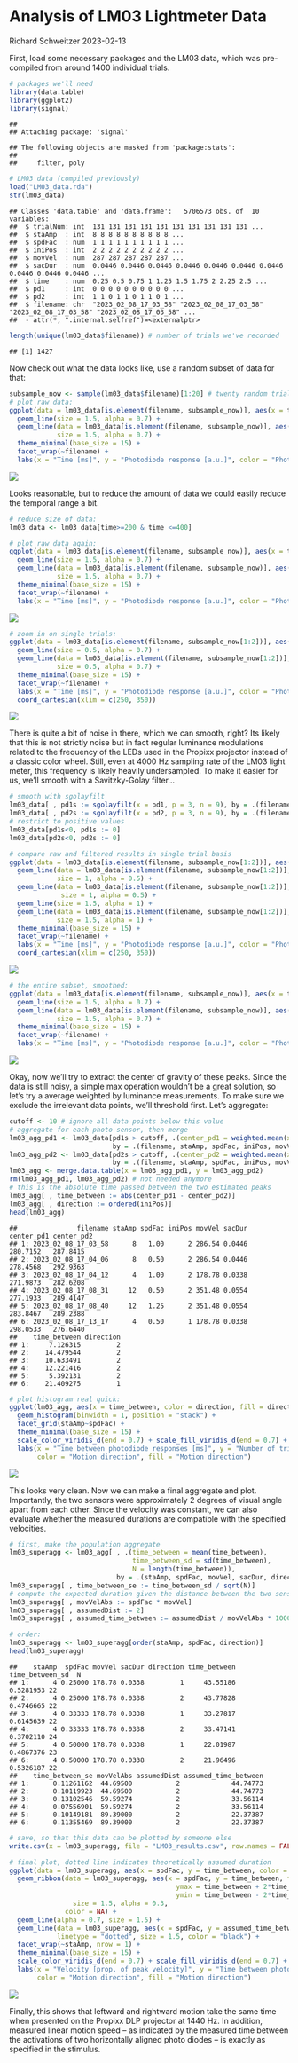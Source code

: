 Analysis of LM03 Lightmeter Data
================
Richard Schweitzer
2023-02-13

First, load some necessary packages and the LM03 data, which was
pre-compiled from around 1400 individual trials.

``` r
# packages we'll need
library(data.table)
library(ggplot2)
library(signal)
```

    ## 
    ## Attaching package: 'signal'

    ## The following objects are masked from 'package:stats':
    ## 
    ##     filter, poly

``` r
# LM03 data (compiled previously)
load("LM03_data.rda")
str(lm03_data)
```

    ## Classes 'data.table' and 'data.frame':   5706573 obs. of  10 variables:
    ##  $ trialNum: int  131 131 131 131 131 131 131 131 131 131 ...
    ##  $ staAmp  : int  8 8 8 8 8 8 8 8 8 8 ...
    ##  $ spdFac  : num  1 1 1 1 1 1 1 1 1 1 ...
    ##  $ iniPos  : int  2 2 2 2 2 2 2 2 2 2 ...
    ##  $ movVel  : num  287 287 287 287 287 ...
    ##  $ sacDur  : num  0.0446 0.0446 0.0446 0.0446 0.0446 0.0446 0.0446 0.0446 0.0446 0.0446 ...
    ##  $ time    : num  0.25 0.5 0.75 1 1.25 1.5 1.75 2 2.25 2.5 ...
    ##  $ pd1     : int  0 0 0 0 0 0 0 0 0 0 ...
    ##  $ pd2     : int  1 1 0 1 1 0 1 1 0 1 ...
    ##  $ filename: chr  "2023_02_08_17_03_58" "2023_02_08_17_03_58" "2023_02_08_17_03_58" "2023_02_08_17_03_58" ...
    ##  - attr(*, ".internal.selfref")=<externalptr>

``` r
length(unique(lm03_data$filename)) # number of trials we've recorded
```

    ## [1] 1427

Now check out what the data looks like, use a random subset of data for
that:

``` r
subsample_now <- sample(lm03_data$filename)[1:20] # twenty random trials
# plot raw data:
ggplot(data = lm03_data[is.element(filename, subsample_now)], aes(x = time, y = pd1, color = "pd1")) + 
  geom_line(size = 1.5, alpha = 0.7) + 
  geom_line(data = lm03_data[is.element(filename, subsample_now)], aes(x = time, y = pd2, color = "pd2"), 
            size = 1.5, alpha = 0.7) + 
  theme_minimal(base_size = 15) + 
  facet_wrap(~filename) + 
  labs(x = "Time [ms]", y = "Photodiode response [a.u.]", color = "Photodiode ID")
```

![](LM03_lightmeter_data_analysis_files/figure-gfm/unnamed-chunk-2-1.png)<!-- -->

Looks reasonable, but to reduce the amount of data we could easily
reduce the temporal range a bit.

``` r
# reduce size of data:
lm03_data <- lm03_data[time>=200 & time <=400] 

# plot raw data again:
ggplot(data = lm03_data[is.element(filename, subsample_now)], aes(x = time, y = pd1, color = "pd1")) + 
  geom_line(size = 1.5, alpha = 0.7) + 
  geom_line(data = lm03_data[is.element(filename, subsample_now)], aes(x = time, y = pd2, color = "pd2"), 
            size = 1.5, alpha = 0.7) + 
  theme_minimal(base_size = 15) + 
  facet_wrap(~filename) + 
  labs(x = "Time [ms]", y = "Photodiode response [a.u.]", color = "Photodiode ID")
```

![](LM03_lightmeter_data_analysis_files/figure-gfm/unnamed-chunk-3-1.png)<!-- -->

``` r
# zoom in on single trials:
ggplot(data = lm03_data[is.element(filename, subsample_now[1:2])], aes(x = time, y = pd1, color = "pd1")) + 
  geom_line(size = 0.5, alpha = 0.7) + 
  geom_line(data = lm03_data[is.element(filename, subsample_now[1:2])], aes(x = time, y = pd2, color = "pd2"), 
            size = 0.5, alpha = 0.7) + 
  theme_minimal(base_size = 15) + 
  facet_wrap(~filename) + 
  labs(x = "Time [ms]", y = "Photodiode response [a.u.]", color = "Photodiode ID")+ 
  coord_cartesian(xlim = c(250, 350))
```

![](LM03_lightmeter_data_analysis_files/figure-gfm/unnamed-chunk-3-2.png)<!-- -->

There is quite a bit of noise in there, which we can smooth, right? Its
likely that this is not strictly noise but in fact regular luminance
modulations related to the frequency of the LEDs used in the Propixx
projector instead of a classic color wheel. Still, even at 4000 Hz
sampling rate of the LM03 light meter, this frequency is likely heavily
undersampled. To make it easier for us, we’ll smooth with a
Savitzky-Golay filter…

``` r
# smooth with sgolayfilt
lm03_data[ , pd1s := sgolayfilt(x = pd1, p = 3, n = 9), by = .(filename)]
lm03_data[ , pd2s := sgolayfilt(x = pd2, p = 3, n = 9), by = .(filename)]
# restrict to positive values
lm03_data[pd1s<0, pd1s := 0]
lm03_data[pd2s<0, pd2s := 0]

# compare raw and filtered results in single trial basis
ggplot(data = lm03_data[is.element(filename, subsample_now[1:2])], aes(x = time, y = pd1s, color = "pd1")) + 
  geom_line(data = lm03_data[is.element(filename, subsample_now[1:2])], aes(x = time, y = pd1, color = "pd1"), 
            size = 1, alpha = 0.5) + 
  geom_line(data = lm03_data[is.element(filename, subsample_now[1:2])], aes(x = time, y = pd2, color = "pd2"), 
             size = 1, alpha = 0.5) + 
  geom_line(size = 1.5, alpha = 1) + 
  geom_line(data = lm03_data[is.element(filename, subsample_now[1:2])], aes(x = time, y = pd2s, color = "pd2"), 
            size = 1.5, alpha = 1) + 
  theme_minimal(base_size = 15) + 
  facet_wrap(~filename) + 
  labs(x = "Time [ms]", y = "Photodiode response [a.u.]", color = "Photodiode ID") + 
  coord_cartesian(xlim = c(250, 350))
```

![](LM03_lightmeter_data_analysis_files/figure-gfm/unnamed-chunk-4-1.png)<!-- -->

``` r
# the entire subset, smoothed:
ggplot(data = lm03_data[is.element(filename, subsample_now)], aes(x = time, y = pd1s, color = "pd1")) + 
  geom_line(size = 1.5, alpha = 0.7) + 
  geom_line(data = lm03_data[is.element(filename, subsample_now)], aes(x = time, y = pd2s, color = "pd2"), 
            size = 1.5, alpha = 0.7) + 
  theme_minimal(base_size = 15) + 
  facet_wrap(~filename) + 
  labs(x = "Time [ms]", y = "Photodiode response [a.u.]", color = "Photodiode ID")
```

![](LM03_lightmeter_data_analysis_files/figure-gfm/unnamed-chunk-4-2.png)<!-- -->

Okay, now we’ll try to extract the center of gravity of these peaks.
Since the data is still noisy, a simple max operation wouldn’t be a
great solution, so let’s try a average weighted by luminance
measurements. To make sure we exclude the irrelevant data points, we’ll
threshold first. Let’s aggregate:

``` r
cutoff <- 10 # ignore all data points below this value
# aggregate for each photo sensor, then merge
lm03_agg_pd1 <- lm03_data[pd1s > cutoff, .(center_pd1 = weighted.mean(x = time, w = pd1s)), 
                          by = .(filename, staAmp, spdFac, iniPos, movVel, sacDur)]
lm03_agg_pd2 <- lm03_data[pd2s > cutoff, .(center_pd2 = weighted.mean(x = time, w = pd2s)), 
                          by = .(filename, staAmp, spdFac, iniPos, movVel, sacDur)]
lm03_agg <- merge.data.table(x = lm03_agg_pd1, y = lm03_agg_pd2)
rm(lm03_agg_pd1, lm03_agg_pd2) # not needed anymore
# this is the absolute time passed between the two estimated peaks
lm03_agg[ , time_between := abs(center_pd1 - center_pd2)] 
lm03_agg[ , direction := ordered(iniPos)]
head(lm03_agg)
```

    ##               filename staAmp spdFac iniPos movVel sacDur center_pd1 center_pd2
    ## 1: 2023_02_08_17_03_58      8   1.00      2 286.54 0.0446   280.7152   287.8415
    ## 2: 2023_02_08_17_04_06      8   0.50      2 286.54 0.0446   278.4568   292.9363
    ## 3: 2023_02_08_17_04_12      4   1.00      2 178.78 0.0338   271.9873   282.6208
    ## 4: 2023_02_08_17_08_31     12   0.50      2 351.48 0.0554   277.1933   289.4147
    ## 5: 2023_02_08_17_08_40     12   1.25      2 351.48 0.0554   283.8467   289.2388
    ## 6: 2023_02_08_17_13_17      4   0.50      1 178.78 0.0338   298.0533   276.6440
    ##    time_between direction
    ## 1:     7.126315         2
    ## 2:    14.479544         2
    ## 3:    10.633491         2
    ## 4:    12.221416         2
    ## 5:     5.392131         2
    ## 6:    21.409275         1

``` r
# plot histogram real quick:
ggplot(lm03_agg, aes(x = time_between, color = direction, fill = direction)) + 
  geom_histogram(binwidth = 1, position = "stack") +
  facet_grid(staAmp~spdFac) + 
  theme_minimal(base_size = 15) + 
  scale_color_viridis_d(end = 0.7) + scale_fill_viridis_d(end = 0.7) + 
  labs(x = "Time between photodiode responses [ms]", y = "Number of trials", 
       color = "Motion direction", fill = "Motion direction") 
```

![](LM03_lightmeter_data_analysis_files/figure-gfm/unnamed-chunk-5-1.png)<!-- -->

This looks very clean. Now we can make a final aggregate and plot.
Importantly, the two sensors were approximately 2 degrees of visual
angle apart from each other. Since the velocity was constant, we can
also evaluate whether the measured durations are compatible with the
specified velocities.

``` r
# first, make the population aggregate
lm03_superagg <- lm03_agg[ , .(time_between = mean(time_between), 
                               time_between_sd = sd(time_between), 
                               N = length(time_between)), 
                           by = .(staAmp, spdFac, movVel, sacDur, direction)]
lm03_superagg[ , time_between_se := time_between_sd / sqrt(N)]
# compute the expected duration given the distance between the two sensors
lm03_superagg[ , movVelAbs := spdFac * movVel]
lm03_superagg[ , assumedDist := 2]
lm03_superagg[ , assumed_time_between := assumedDist / movVelAbs * 1000]

# order:
lm03_superagg <- lm03_superagg[order(staAmp, spdFac, direction)]
head(lm03_superagg)
```

    ##    staAmp  spdFac movVel sacDur direction time_between time_between_sd  N
    ## 1:      4 0.25000 178.78 0.0338         1     43.55186       0.5281953 22
    ## 2:      4 0.25000 178.78 0.0338         2     43.77828       0.4746665 22
    ## 3:      4 0.33333 178.78 0.0338         1     33.27817       0.6145639 22
    ## 4:      4 0.33333 178.78 0.0338         2     33.47141       0.3702110 24
    ## 5:      4 0.50000 178.78 0.0338         1     22.01987       0.4867376 23
    ## 6:      4 0.50000 178.78 0.0338         2     21.96496       0.5326187 22
    ##    time_between_se movVelAbs assumedDist assumed_time_between
    ## 1:      0.11261162  44.69500           2             44.74773
    ## 2:      0.10119923  44.69500           2             44.74773
    ## 3:      0.13102546  59.59274           2             33.56114
    ## 4:      0.07556901  59.59274           2             33.56114
    ## 5:      0.10149181  89.39000           2             22.37387
    ## 6:      0.11355469  89.39000           2             22.37387

``` r
# save, so that this data can be plotted by someone else
write.csv(x = lm03_superagg, file = "LM03_results.csv", row.names = FALSE)

# final plot, dotted line indicates theoretically assumed duration
ggplot(data = lm03_superagg, aes(x = spdFac, y = time_between, color = direction)) + 
  geom_ribbon(data = lm03_superagg, aes(x = spdFac, y = time_between, fill = direction, 
                                          ymax = time_between + 2*time_between_sd, 
                                          ymin = time_between - 2*time_between_sd), 
                size = 1.5, alpha = 0.3, 
              color = NA) + 
  geom_line(alpha = 0.7, size = 1.5) + 
  geom_line(data = lm03_superagg, aes(x = spdFac, y = assumed_time_between, color = direction), 
            linetype = "dotted", size = 1.5, color = "black") + 
  facet_wrap(~staAmp, nrow = 1) + 
  theme_minimal(base_size = 15) + 
  scale_color_viridis_d(end = 0.7) + scale_fill_viridis_d(end = 0.7) + 
  labs(x = "Velocity [prop. of peak velocity]", y = "Time between photodiode responses [ms]", 
       color = "Motion direction", fill = "Motion direction")
```

![](LM03_lightmeter_data_analysis_files/figure-gfm/unnamed-chunk-6-1.png)<!-- -->

Finally, this shows that leftward and rightward motion take the same
time when presented on the Propixx DLP projector at 1440 Hz. In
addition, measured linear motion speed – as indicated by the measured
time between the activations of two horizontally aligned photo diodes –
is exactly as specified in the stimulus.
